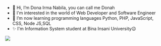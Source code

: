 - 👋 Hi, I’m Dona Irma Nabila, you can call me Donah
- 👀 I'm interested in the world of Web Developer and Software Engineer
- 🌱 I’m now learning programming languages Python, PHP, JavaScript, CSS, Node JS,SQL
- ✨ I'm Information System student at Bina Insani University😉
<!---
Donairmanabila/Donairmanabila is a ✨ special ✨ repository because its `README.md` (this file) appears on your GitHub profile.
You can click the 
Preview link to take a look at your changes.
--->
<img src=”http://https://cdn3.vectorstock.com/i/1000x1000/91/17/website-development-banner-programming-technology-vector-25839117.jpg”>

